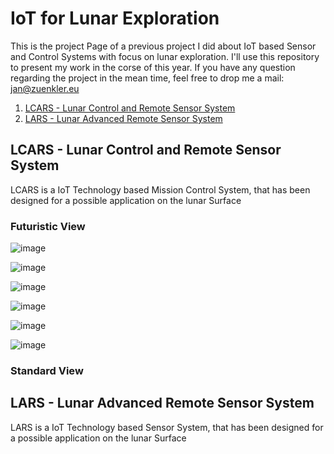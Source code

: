 # IoT for Lunar Exploration

This is the project Page of a previous project I did about IoT based Sensor and Control Systems with focus on lunar exploration. I'll use this repository to present my work in the corse of this year. If you have any question regarding the project in the mean time, feel free to drop me a mail: jan@zuenkler.eu

1. [LCARS - Lunar Control and Remote Sensor System](https://github.com/Spo-ck/IoT-for-Lunar-Exploration/blob/main/README.md#lcars---lunar-control-and-remote-sensor-system)
2. [LARS - Lunar Advanced Remote Sensor System]()

## LCARS - Lunar Control and Remote Sensor System

LCARS is a IoT Technology based Mission Control System, that has been designed for a possible application on the lunar Surface

### Futuristic View

![image](https://raw.githubusercontent.com/Spo-ck/IoT-for-Lunar-Exploration/main/LCARS-IoT-Mission-Contol/Photos/Futurisitic-System/3F0B25FA-E5CB-476B-9EFE-33B4F49B4261.jpg)

![image](https://raw.githubusercontent.com/Spo-ck/IoT-for-Lunar-Exploration/main/LCARS-IoT-Mission-Contol/Photos/Futurisitic-System/D0EA1320-AA39-4E51-8142-2134F8D77D4B.jpg)

![image](https://raw.githubusercontent.com/Spo-ck/IoT-for-Lunar-Exploration/main/LCARS-IoT-Mission-Contol/Photos/Futurisitic-System/DA514CE1-9D93-43A7-8AC9-D09A61515E71.jpg)

![image](https://raw.githubusercontent.com/Spo-ck/IoT-for-Lunar-Exploration/main/LCARS-IoT-Mission-Contol/Photos/Futurisitic-System/IMG_4725.jpg)

![image](https://raw.githubusercontent.com/Spo-ck/IoT-for-Lunar-Exploration/main/LCARS-IoT-Mission-Contol/Photos/Futurisitic-System/IMG_4726.jpg)

![image](https://raw.githubusercontent.com/Spo-ck/IoT-for-Lunar-Exploration/main/LCARS-IoT-Mission-Contol/Photos/Futurisitic-System/IMG_4727.jpg)

### Standard View


## LARS - Lunar Advanced Remote Sensor System

LARS is a IoT Technology based Sensor System, that has been designed for a possible application on the lunar Surface
